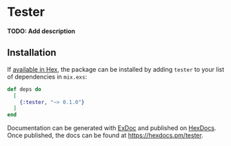 # Tester

**TODO: Add description**

## Installation

If [available in Hex](https://hex.pm/docs/publish), the package can be installed
by adding `tester` to your list of dependencies in `mix.exs`:

```elixir
def deps do
  [
    {:tester, "~> 0.1.0"}
  ]
end
```

Documentation can be generated with [ExDoc](https://github.com/elixir-lang/ex_doc)
and published on [HexDocs](https://hexdocs.pm). Once published, the docs can
be found at <https://hexdocs.pm/tester>.

